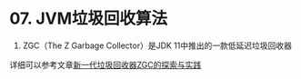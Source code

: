 # 07. JVM垃圾回收算法

1. ZGC（The Z Garbage Collector）是JDK 11中推出的一款低延迟垃圾回收器

详细可以参考文章[新一代垃圾回收器ZGC的探索与实践](https://tech.meituan.com/2020/08/06/new-zgc-practice-in-meituan.html)
